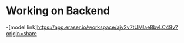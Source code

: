 # Working on Backend

-[model link]https://app.eraser.io/workspace/ajv2v7tUMIae8bvLC49v?origin=share